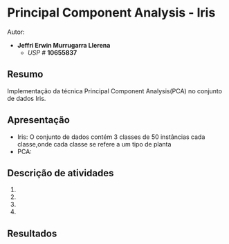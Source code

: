 # Principal Component Analysis - Iris

Autor:

- **Jeffri Erwin Murrugarra Llerena**
    * *USP #* **10655837** 

## Resumo
Implementação da técnica Principal Component Analysis(PCA) no conjunto de dados Iris.

## Apresentação
 - Iris: O conjunto de dados contém 3 classes de 50 instâncias cada classe,onde cada classe se refere a um tipo de planta
 - PCA: 

## Descrição de atividades

1.
2.
3.
4.

## Resultados


